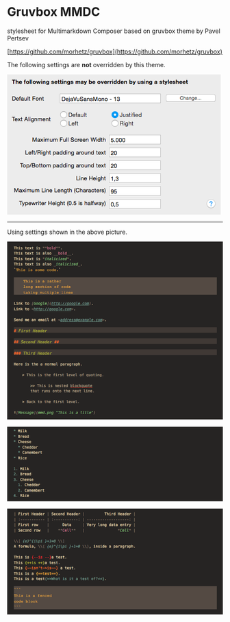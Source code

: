 # Gruvbox MMDC

stylesheet for Multimarkdown Composer based on gruvbox theme by Pavel Pertsev

[https://github.com/morhetz/gruvbox](https://github.com/morhetz/gruvbox)

The following settings are **not** overridden by this theme. 

![settings not overridden](./settings.png)

-----------------------------------

Using settings shown in the above picture.

![basic multimarkdown](./basic.png)

![lists](./lists.png)

![tables, maths and critic markup](./table_math_critic.png)
